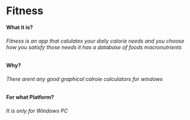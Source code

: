 # Fitness
**What it is?**
###### Fitness is an app that calulates your daily calorie needs and you choose how you satisfy those needs it has a database of foods macronutrients
**Why?**
###### There arent any good graphical calroie calculators for windows
**For what Platform?**
###### It is only for Windows PC
